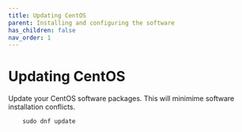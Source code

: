 ```yaml
---
title: Updating CentOS
parent: Installing and configuring the software
has_children: false
nav_order: 1
---
```


# Updating CentOS

Update your CentOS software packages. This will minimime software installation conflicts.  

```shell
	sudo dnf update
```
